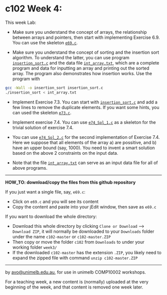 c102 Week 4:
=======
This week Lab: 

  * Make sure you understand the concept of arrays, the relationship
 between arrays and pointers, then start with implementing Exercise 6.9.
You can use the skeleton [`e69.c`](./e69.c).
 
  * Make sure you understand the concept of sorting and 
 the insertion sort algorithm. 
To understand the latter, you can use program 
[`insertion_sort.c`](./insertion_sort.c) and the data file
[`int_array.txt`](./int_array.txt), which are a complete program 
and data for inputting an array and printing out
the sorted array.
The program also demonstrates how insertion works. Use the program with
```bash
gcc -Wall -o insertion_sort insertion_sort.c
./insertion_sort < int_array.txt
```
  * Implement Exercise 7.3. You can start with 
[`insertion_sort.c`](./insertion_sort.c) and add a few lines to
remove the duplicate elements. If you want some hints, you can used
the skeleton [`e73.c`](./e73.c).

  * Implement exercise 7.4. You can use [`e74_Sol_1.c`](./e74_Sol_1.c) 
as a skeleton for the trivial solution of exercise 7.4. 
  * You can use [`e74_Sol_2.c`](./e74_Sol_2.c) for the second 
implementation of Exercise 7.4. Here we suppose that all elements
of the array a) are possitive, and b) have an upper bound (say, 1000).
You need to invent a smart solution based on the above 2 constraints on the
input data.
  * Note that the file [`int_array.txt`](./int_array.txt) can 
serve as an input data file for
all of above programs. 

---------------------------------------------------------
**HOW_TO: download/copy the files from this github repository**

If you just want a single file, say, `e69.c`:
  * Click on `e69.c` and you will see its content 
  * Copy the content and paste into your jEdit window, then save as `e69.c` 

If you want to download the whole directory:
  * Download this whole directory by clicking `Clone or Download` --> `Download ZIP`, it will normally be downloaded to your `Downloads` folder under the name `c102-master` or `c102-master.ZIP`
  * Then copy or move the folder `c102` from `Downloads` to under your working folder `week3/`
  * If the downloaded `c102-master` has the extension `.ZIP`, you likely need to expand the zipped file with command `unzip c102-master.ZIP`

---------------------------------------------------------
by avo@unimelb.edu.au, for use in unimelb COMP10002 workshops.

For a teaching week, a new content is (normally) uploaded at the very beginning of the week, and that content is removed one week later.
